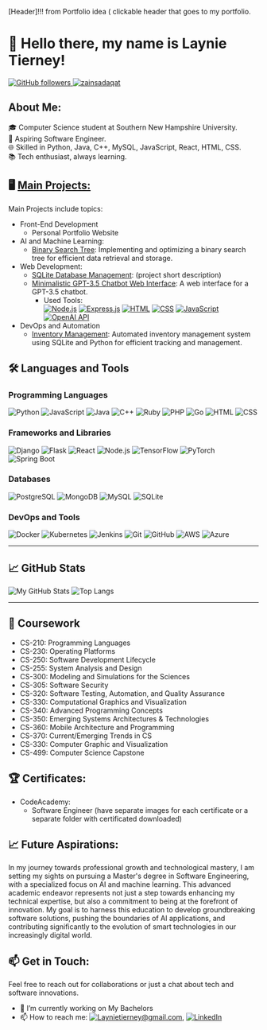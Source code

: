[Header]!!! from Portfolio idea ( clickable header that goes to my portfolio.
# 👋 Hello there, my name is Laynie Tierney!
<div>                                    
    <a href="https://github.com/lvtierne" target="_blank">       
        <img alt="GitHub followers" src="https://img.shields.io/github/followers/lvtierne?label=Github&style=flat"> 
    </a>        
    <a href="https://github.com/lvtierne" target="_blank">   
        <img src="https://komarev.com/ghpvc/?username=lvtierne&label=Profile%20views&color=0e75b6&style=flat" alt="zainsadaqat" />
   </a>  
</div>   

##
## About Me:
🎓 Computer Science student at Southern New Hampshire University.\
💼 Aspiring Software Engineer.\
🌐 Skilled in Python, Java, C++, MySQL, JavaScript, React, HTML, CSS.\
📚 Tech enthusiast, always learning.

##
## 🖥 [Main Projects:](https://github.com/lvtierne/mainprojects)
Main Projects include topics:
- Front-End Development
  - Personal Portfolio Website
- AI and Machine Learning: 
  - [Binary Search Tree](https://github.com/lvtierne/mainprojects/blob/main/Enhanced%20Projects/BTS%20(Enhanced).zip): Implementing and optimizing a binary search tree for efficient data retrieval and storage.
- Web Development:
  - [SQLite Database Management](https://github.com/lvtierne/mainprojects/blob/main/Enhanced%20Projects/SQLite%20Database%20Management%20Project.zip): (project short description)
  - [Minimalistic GPT-3.5 Chatbot Web Interface](https://github.com/lvtierne/Minimalistic-GPT-3.5-Chatbot-Web-Interface): A web interface for a GPT-3.5 chatbot.
    - Used Tools:\
[![Node.js](https://img.shields.io/badge/Node.js-14.x-green)](https://nodejs.org/)
[![Express.js](https://img.shields.io/badge/Express.js-4.x-lightgrey)](https://expressjs.com/)
[![HTML](https://img.shields.io/badge/HTML-5-orange)](https://developer.mozilla.org/en-US/docs/Web/Guide/HTML/HTML5)
[![CSS](https://img.shields.io/badge/CSS-3-blue)](https://developer.mozilla.org/en-US/docs/Web/CSS)
[![JavaScript](https://img.shields.io/badge/JavaScript-ES6-yellow)](https://developer.mozilla.org/en-US/docs/Web/JavaScript)
[![OpenAI API](https://img.shields.io/badge/OpenAI%20API-Integration-yellowgreen)](https://platform.openai.com/)
- DevOps and Automation
  - [Inventory Management](https://github.com/lvtierne/mainprojects/blob/main/Enhanced%20Projects/SQLite%20Database%20Management%20Project.zip): Automated inventory management system using SQLite and Python for efficient tracking and management.

##
## 🛠️ Languages and Tools
### Programming Languages
![Python](https://img.shields.io/badge/-Python-3776AB?style=flat&logo=python&logoColor=white)
![JavaScript](https://img.shields.io/badge/-JavaScript-F7DF1E?style=flat&logo=javascript&logoColor=black)
![Java](https://img.shields.io/badge/-Java-007396?style=flat&logo=java&logoColor=white)
![C++](https://img.shields.io/badge/-C++-00599C?style=flat&logo=c%2B%2B&logoColor=white)
![Ruby](https://img.shields.io/badge/-Ruby-CC342D?style=flat&logo=ruby&logoColor=white)
![PHP](https://img.shields.io/badge/-PHP-777BB4?style=flat&logo=php&logoColor=white)
![Go](https://img.shields.io/badge/-Go-00ADD8?style=flat&logo=go&logoColor=white)
![HTML](https://img.shields.io/badge/-HTML-E34F26?style=flat&logo=html5&logoColor=white)
![CSS](https://img.shields.io/badge/-CSS-1572B6?style=flat&logo=css3&logoColor=white)

### Frameworks and Libraries
![Django](https://img.shields.io/badge/-Django-092E20?style=flat&logo=django&logoColor=white)
![Flask](https://img.shields.io/badge/-Flask-000000?style=flat&logo=flask&logoColor=white)
![React](https://img.shields.io/badge/-React-61DAFB?style=flat&logo=react&logoColor=black)
![Node.js](https://img.shields.io/badge/-Node.js-339933?style=flat&logo=nodedotjs&logoColor=white)
![TensorFlow](https://img.shields.io/badge/-TensorFlow-FF6F00?style=flat&logo=tensorflow&logoColor=white)
![PyTorch](https://img.shields.io/badge/-PyTorch-EE4C2C?style=flat&logo=pytorch&logoColor=white)
![Spring Boot](https://img.shields.io/badge/-Spring%20Boot-6DB33F?style=flat&logo=spring-boot&logoColor=white)

### Databases
![PostgreSQL](https://img.shields.io/badge/-PostgreSQL-336791?style=flat&logo=postgresql&logoColor=white)
![MongoDB](https://img.shields.io/badge/-MongoDB-47A248?style=flat&logo=mongodb&logoColor=white)
![MySQL](https://img.shields.io/badge/-MySQL-4479A1?style=flat&logo=mysql&logoColor=white)
![SQLite](https://img.shields.io/badge/-SQLite-003B57?style=flat&logo=sqlite&logoColor=white)

### DevOps and Tools
![Docker](https://img.shields.io/badge/-Docker-2496ED?style=flat&logo=docker&logoColor=white)
![Kubernetes](https://img.shields.io/badge/-Kubernetes-326CE5?style=flat&logo=kubernetes&logoColor=white)
![Jenkins](https://img.shields.io/badge/-Jenkins-D24939?style=flat&logo=jenkins&logoColor=white)
![Git](https://img.shields.io/badge/-Git-F05032?style=flat&logo=git&logoColor=white)
![GitHub](https://img.shields.io/badge/-GitHub-181717?style=flat&logo=github&logoColor=white)
![AWS](https://img.shields.io/badge/-AWS-232F3E?style=flat&logo=amazon-aws&logoColor=white)
![Azure](https://img.shields.io/badge/-Azure-0078D4?style=flat&logo=microsoft-azure&logoColor=white)
  
_______________________________________________
## 📈 GitHub Stats
![My GitHub Stats](https://github-readme-stats.vercel.app/api?username=lvtierne&show_icons=true&theme=radical)
![Top Langs](https://github-readme-stats.vercel.app/api/top-langs/?username=lvtierne&layout=compact&theme=radical)

_______________________________________________
## 🌟 Coursework
- CS-210: Programming Languages
- CS-230: Operating Platforms
- CS-250: Software Development Lifecycle
- CS-255: System Analysis and Design
- CS-300: Modeling and Simulations for the Sciences
- CS-305: Software Security
- CS-320: Software Testing, Automation, and Quality Assurance
- CS-330: Computational Graphics and Visualization 
- CS-340: Advanced Programming Concepts
- CS-350: Emerging Systems Architectures & Technologies
- CS-360: Mobile Architecture and Programming
- CS-370: Current/Emerging Trends in CS
- CS-330: Computer Graphic and Visualization 
- CS-499: Computer Science Capstone

## 🏆 Certificates: 
- CodeAcademy:
  - Software Engineer (have separate images for each certificate or a separate folder with certificated downloaded) 

## 📈 Future Aspirations:
In my journey towards professional growth and technological mastery, I am setting my sights on pursuing a Master's degree in Software Engineering, with a specialized focus on AI and machine learning. This advanced academic endeavor represents not just a step towards enhancing my technical expertise, but also a commitment to being at the forefront of innovation. My goal is to harness this education to develop groundbreaking software solutions, pushing the boundaries of AI applications, and contributing significantly to the evolution of smart technologies in our increasingly digital world.
    
## 📫 Get in Touch:
Feel free to reach out for collaborations or just a chat about tech and software innovations.
- 🔭 I’m currently working on My Bachelors 
- 📫 How to reach me: [![Laynietierney@gmail.com](https://img.shields.io/badge/-Email-D14836?style=flat&logo=gmail&logoColor=white)](mailto:Laynietierney@gmail.com), [![LinkedIn](https://img.shields.io/badge/-LinkedIn-0077B5?style=flat&logo=linkedin&logoColor=white)](https://www.linkedin.com/in/laynie-tierney-9b847a280?utm_source=share&utm_campaign=share_via&utm_content=profile&utm_medium=ios_app![image](https://github.com/lvtierne/lvtierne/assets/136281319/63d66a1f-1dff-4da1-87da-89389da638be)
)

<!---
lvtierne/lvtierne is a ✨ special ✨ repository because its `README.md` (this file) appears on your GitHub profile.
You can click the Preview link to take a look at your changes.
--->
